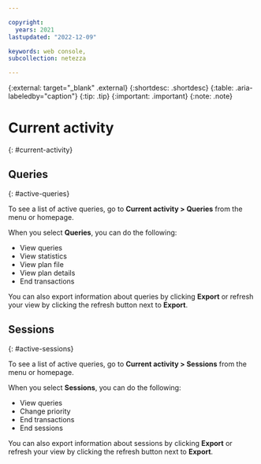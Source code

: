 ```yaml
---

copyright:
  years: 2021
lastupdated: "2022-12-09"

keywords: web console, 
subcollection: netezza

---
```


{:external: target="_blank" .external}
{:shortdesc: .shortdesc}
{:table: .aria-labeledby="caption"}
{:tip: .tip}
{:important: .important}
{:note: .note}

# Current activity
{: #current-activity}

## Queries
{: #active-queries}

To see a list of active queries, go to **Current activity > Queries** from the menu or homepage.

When you select **Queries**, you can do the following:
- View queries
- View statistics
- View plan file
- View plan details
- End transactions

You can also export information about queries by clicking **Export** or refresh your view by clicking the refresh button next to **Export**.


## Sessions
{: #active-sessions}

To see a list of active queries, go to **Current activity > Sessions** from the menu or homepage.

When you select **Sessions**, you can do the following:
- View queries
- Change priority
- End transactions
- End sessions

You can also export information about sessions by clicking **Export** or refresh your view by clicking the refresh button next to **Export**.
